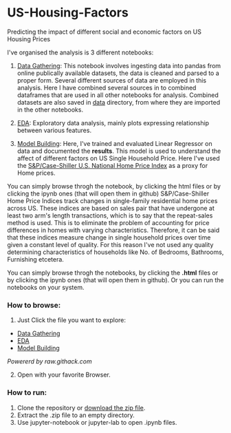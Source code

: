 # US-Housing-Factors
Predicting the impact of different social and economic factors on US Housing Prices


I've organised the analysis is 3 different notebooks:

1.  [Data Gathering](https://github.com/hitesh-pathak/US-Housing-Factors/blob/main/data_gathering.ipynb): This  notebook involves ingesting data into pandas from online publically available datasets, the data is cleaned and parsed to a proper form. Several different sources of data are employed in this analysis. Here I have combined several sources in to combined dataframes that are used in all other notebooks for analysis. Combined datasets are also saved in [data](https://github.com/hitesh-pathak/US-Housing-Factors/tree/main/data) directory, from where they are imported in the other notebooks.

2. [EDA](https://github.com/hitesh-pathak/US-Housing-Factors/blob/main/EDA.ipynb): Exploratory data analysis, mainly plots expressing relationship between various features.

3. [Model Building](https://github.com/hitesh-pathak/US-Housing-Factors/blob/main/Model_building.ipynb): Here, I've trained and evaluated Linear Regressor on data and documented the __results__. This model is used to understand the affect of different factors on US Single Household Price. Here I've used the [S&P/Case-Shiller U.S. National Home Price Index](https://fred.stlouisfed.org/series/CSUSHPISA) as a proxy for Home prices.

You can simply browse throgh the notebook, by clicking the html files or by clicking the ipynb ones (that will open them in github)
S&P/Case-Shiller Home Price Indices track changes in single-family residential home prices across US. These indices are based on sales pair that have undergone at least two arm's length transactions, which is to say that the repeat-sales method is used. This is to eliminate the problem of accounting for price differences in homes with varying characteristics. Therefore, it can be said that these indices measure change in single household prices over time given a constant level of quality. For this reason I've not used any quality determining characteristics of households like No. of Bedrooms, Bathrooms, Furnishing etcetera. 


You can simply browse throgh the notebooks, by clicking the __.html__ files or by clicking the ipynb ones (that will open them in github). Or you can run the notebooks on your system.

### How to browse:

1. Just Click the file you want to explore:
- [Data Gathering](https://raw.githack.com/hitesh-pathak/US-Housing-Factors/main/data_gathering.html)
- [EDA](https://raw.githack.com/hitesh-pathak/US-Housing-Factors/main/EDA.html)
- [Model Building](https://raw.githack.com/hitesh-pathak/US-Housing-Factors/Model_building.html)

_Powererd by raw.githack.com_


2. Open with your favorite Browser.

### How to run:

1. Clone the repository or [download the zip file](https://github.com/hitesh-pathak/US-Housing-Factors/archive/refs/heads/main.zip).
2. Extract the .zip  file to an empty directory.
3. Use jupyter-notebook or jupyter-lab to open .ipynb files.
